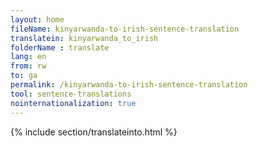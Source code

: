 ```yaml
---
layout: home
fileName: kinyarwanda-to-irish-sentence-translation
translatein: kinyarwanda_to_irish
folderName : translate
lang: en
from: rw
to: ga
permalink: /kinyarwanda-to-irish-sentence-translation
tool: sentence-translations
nointernationalization: true
---
```

{% include section/translateinto.html %}
